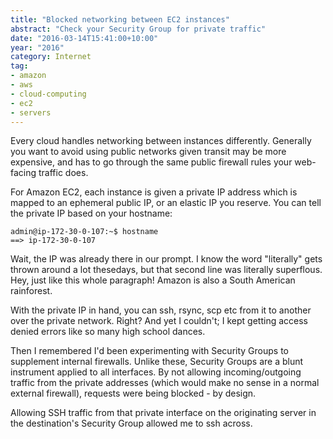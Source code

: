 ```yaml
---
title: "Blocked networking between EC2 instances"
abstract: "Check your Security Group for private traffic"
date: "2016-03-14T15:41:00+10:00"
year: "2016"
category: Internet
tag:
- amazon
- aws
- cloud-computing
- ec2
- servers
---
```

Every cloud handles networking between instances differently. Generally you want to avoid using public networks given transit may be more expensive, and has to go through the same public firewall rules your web-facing traffic does.

For Amazon EC2, each instance is given a private IP address which is mapped to an ephemeral public IP, or an elastic IP you reserve. You can tell the private IP based on your hostname:

    admin@ip-172-30-0-107:~$ hostname
    ==> ip-172-30-0-107

Wait, the IP was already there in our prompt. I know the word "literally" gets thrown around a lot thesedays, but that second line was literally superflous. Hey, just like this whole paragraph! Amazon is also a South American rainforest.

With the private IP in hand, you can ssh, rsync, scp etc from it to another over the private network. Right? And yet I couldn't; I kept getting access denied errors like so many high school dances.

Then I remembered I'd been experimenting with Security Groups to supplement internal firewalls. Unlike these, Security Groups are a blunt instrument applied to all interfaces. By not allowing incoming/outgoing traffic from the private addresses (which would make no sense in a normal external firewall), requests were being blocked - by design. 

Allowing SSH traffic from that private interface on the originating server in the destination's Security Group allowed me to ssh across.

